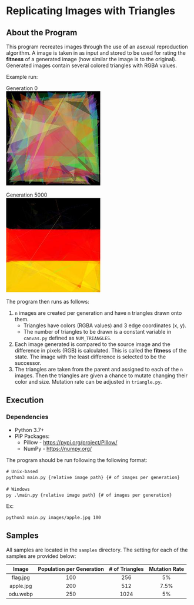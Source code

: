 # Replicating Images with Triangles

## About the Program

This program recreates images through the use of an asexual reproduction algorithm.
A image is taken in as input and stored to be used for rating the **fitness** of a
generated image (how similar the image is to the original). Generated images contain
several colored triangles with RGBA values.

Example run:

Generation 0 \
![Sample](./samples/flag/0.jpg)

Generation 5000 \
![Sample](./samples/flag/5000.jpg)


The program then runs as follows:

1. `n` images are created per generation and have `m` triangles drawn onto them.
   - Triangles have colors (RGBA values) and 3 edge coordinates (x, y).
   - The number of triangles to be drawn is a constant variable in `canvas.py` defined as
     `NUM_TRIANGLES`.
2. Each image generated is compared to the source image and the difference in pixels
   (RGB) is calculated. This is called the **fitness** of the state. The image with the
   least difference is selected to be the successor.
3. The triangles are taken from the parent and assigned to each of the `n` images. Then
   the triangles are given a chance to mutate changing their color and size. Mutation rate
   can be adjusted in `triangle.py`.

## Execution

### Dependencies

- Python 3.7+
- PIP Packages:
  - Pillow - https://pypi.org/project/Pillow/
  - NumPy - https://numpy.org/

The program should be run following the following format:

```
# Unix-based
python3 main.py {relative image path} {# of images per generation}

# Windows
py .\main.py {relative image path} {# of images per generation}
```

Ex:

```
python3 main.py images/apple.jpg 100
```

## Samples

All samples are located in the `samples` directory. The setting for each of the samples are
provided below:

| Image     | Population per Generation | # of Triangles | Mutation Rate |
| :-------: | :-----------------------: | :------------: | :-----------: |
| flag.jpg  | 100                       | 256            | 5%            |
| apple.jpg | 200                       | 512            | 7.5%          |
| odu.webp  | 250                       | 1024           | 5%            |
